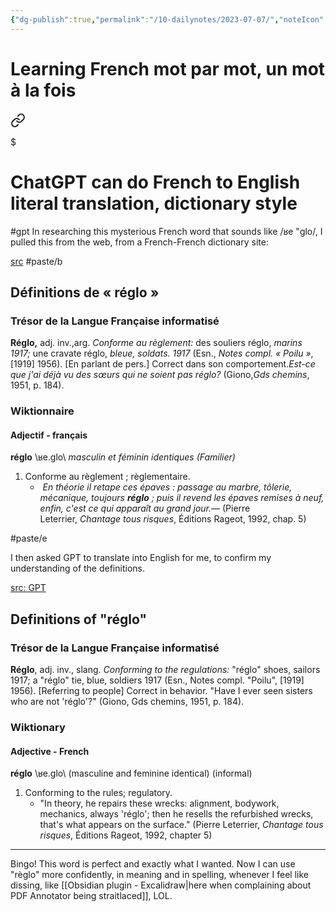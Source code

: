 ```yaml
---
{"dg-publish":true,"permalink":"/10-dailynotes/2023-07-07/","noteIcon":"2","created":"","updated":""}
---
```


# Learning French mot par mot, un mot à la fois


<div class="transclusion internal-embed is-loaded"><a class="markdown-embed-link" href="/chat-gpt-can-do-french-to-english-literal-translation-dictionary-style/" aria-label="Open link"><svg xmlns="http://www.w3.org/2000/svg" width="24" height="24" viewBox="0 0 24 24" fill="none" stroke="currentColor" stroke-width="2" stroke-linecap="round" stroke-linejoin="round" class="svg-icon lucide-link"><path d="M10 13a5 5 0 0 0 7.54.54l3-3a5 5 0 0 0-7.07-7.07l-1.72 1.71"></path><path d="M14 11a5 5 0 0 0-7.54-.54l-3 3a5 5 0 0 0 7.07 7.07l1.71-1.71"></path></svg></a><div class="markdown-embed">

$<div class="markdown-embed-title">

# ChatGPT can do French to English literal translation, dictionary style

</div>



#gpt 
In researching this mysterious French word that sounds like /ʁe "ɡlo/, I pulled this from the web, from a French-French dictionary site:

[src](https://www.lalanguefrancaise.com/dictionnaire/definition/reglo#0)
#paste/b
## Définitions de « réglo »

### Trésor de la Langue Française informatisé

**Réglo,** adj. inv.,arg. _Conforme au règlement:_ des souliers réglo, _marins 1917;_ une cravate réglo, _bleue, soldats. 1917_ (Esn., _Notes compl. « Poilu »_, [1919] 1956). [En parlant de pers.] Correct dans son comportement._Est-ce que j'ai déjà vu des sœurs qui ne soient pas réglo?_ (Giono,_Gds chemins_, 1951, p. 184).

### Wiktionnaire

#### Adjectif - français

**réglo** \\ʁe.ɡlo\\ _masculin et féminin identiques_ _(Familier)_

1. Conforme au règlement ; règlementaire.
    -  _En théorie il retape ces épaves : passage au marbre, tôlerie, mécanique, toujours **réglo** ; puis il revend les épaves remises à neuf, enfin, c'est ce qui apparaît au grand jour._— (Pierre Leterrier, _Chantage tous risques_, Éditions Rageot, 1992, chap. 5)

#paste/e 

I then asked GPT to translate into English for me, to confirm my understanding of the definitions.

[src: GPT](https://chat.openai.com/share/34a57b07-b064-4a75-a870-462a1097a466)
## Definitions of "réglo"

### Trésor de la Langue Française informatisé

**Réglo**, adj. inv., slang. _Conforming to the regulations:_ "réglo" shoes, sailors 1917; a "réglo" tie, blue, soldiers 1917 (Esn., Notes compl. "Poilu", [1919] 1956). [Referring to people] Correct in behavior. "Have I ever seen sisters who are not 'réglo'?" (Giono, Gds chemins, 1951, p. 184).

### Wiktionary

#### Adjective - French

**réglo** \\ʁe.ɡlo\\ (masculine and feminine identical) (informal)

1. Conforming to the rules; regulatory.
    - "In theory, he repairs these wrecks: alignment, bodywork, mechanics, always 'réglo'; then he resells the refurbished wrecks, that's what appears on the surface." (Pierre Leterrier, _Chantage tous risques_, Éditions Rageot, 1992, chapter 5)

---
Bingo! This word is perfect and exactly what I wanted. Now I can use "règlo" more confidently, in meaning and in spelling, whenever I feel like dissing, like [[Obsidian plugin - Excalidraw\|here when complaining about PDF Annotator being straitlaced]], LOL.

</div></div>
